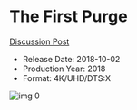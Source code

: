 # The First Purge

[Discussion Post](https://www.avsforum.com/threads/bass-eq-for-filtered-movies.2995212/post-56827630)

* Release Date: 2018-10-02
* Production Year: 2018
* Format: 4K/UHD/DTS:X

![img 0](https://i.imgur.com/YC8cg3n.jpg)

